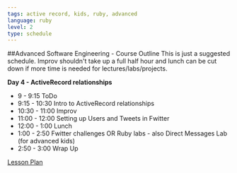 ```yaml
---
tags: active record, kids, ruby, advanced
language: ruby
level: 2
type: schedule
---
```


##Advanced Software Engineering - Course Outline
This is just a suggested schedule. Improv shouldn't take up a full half hour and lunch can be cut down if more time is needed for lectures/labs/projects.

**Day 4 - ActiveRecord relationships**
+ 9 - 9:15 ToDo
+ 9:15 - 10:30 Intro to ActiveRecord relationships
+ 10:30 - 11:00 Improv
+ 11:00 - 12:00 Setting up Users and Tweets in Fwitter
+ 12:00 - 1:00 Lunch
+ 1:00 - 2:50 Fwitter challenges OR Ruby labs - also Direct Messages Lab (for advanced kids)
+ 2:50 - 3:00 Wrap Up

[Lesson Plan](https://docs.google.com/a/flatironschool.com/document/d/1G6mMMvL5RtX5p81SlyqT12LFj0c8s-SNpPbqG14RzFA/edit)
